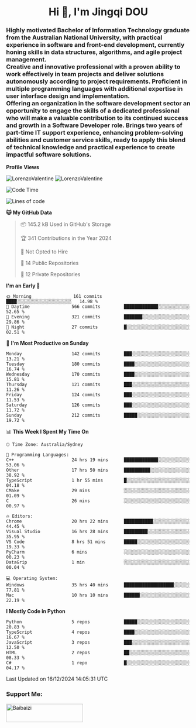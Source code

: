 <h1 align="center">Hi 👋, I'm Jingqi DOU</h1>
<h3 align="left">
Highly motivated Bachelor of Information Technology graduate from the Australian National University, with practical experience in software and front-end development, currently honing skills in data structures, algorithms, and agile project management. <br>
Creative and innovative professional with a proven ability to work effectively in team projects and deliver solutions autonomously according to project requirements. Proficient in multiple programming languages with additional expertise in user interface design and implementation. <br>
Offering an organization in the software development sector an opportunity to engage the skills of a dedicated professional who will make a valuable contribution to its continued success and growth in a Software Developer role. Brings two years of part-time IT support experience, enhancing problem-solving abilities and customer service skills, ready to apply this blend of technical knowledge and practical experience to create impactful software solutions.
</h3>

**Profile Views**<br>
<!-- <img src="https://count.getloli.com/get/@:name" alt="LorenzoValentine" theme="rule34" /> -->
<img src="https://count.getloli.com/@LorenzoValentine?name=LorenzoValentine&theme=asoul&padding=7&offset=0&align=center&scale=2&pixelated=1&darkmode=auto&prefix=020315" alt="LorenzoValentine" theme="rule34" />
<img src="https://count.getloli.com/@LorenzoValentine?name=LorenzoValentine&theme=food&padding=7&offset=0&align=center&scale=2&pixelated=1&darkmode=auto&prefix=020315" alt="LorenzoValentine" theme="rule34" />


<!--START_SECTION:waka-->
![Code Time](http://img.shields.io/badge/Code%20Time-1%2C300%20hrs%2012%20mins-blue)

![Lines of code](https://img.shields.io/badge/From%20Hello%20World%20I%27ve%20Written-542.4%20thousand%20lines%20of%20code-blue)

**🐱 My GitHub Data** 

> 📦 145.2 kB Used in GitHub's Storage 
 > 
> 🏆 341 Contributions in the Year 2024
 > 
> 🚫 Not Opted to Hire
 > 
> 📜 14 Public Repositories 
 > 
> 🔑 12 Private Repositories 
 > 
**I'm an Early 🐤** 

```text
🌞 Morning                161 commits         ████░░░░░░░░░░░░░░░░░░░░░   14.98 % 
🌆 Daytime                566 commits         █████████████░░░░░░░░░░░░   52.65 % 
🌃 Evening                321 commits         ███████░░░░░░░░░░░░░░░░░░   29.86 % 
🌙 Night                  27 commits          █░░░░░░░░░░░░░░░░░░░░░░░░   02.51 % 
```
📅 **I'm Most Productive on Sunday** 

```text
Monday                   142 commits         ███░░░░░░░░░░░░░░░░░░░░░░   13.21 % 
Tuesday                  180 commits         ████░░░░░░░░░░░░░░░░░░░░░   16.74 % 
Wednesday                170 commits         ████░░░░░░░░░░░░░░░░░░░░░   15.81 % 
Thursday                 121 commits         ███░░░░░░░░░░░░░░░░░░░░░░   11.26 % 
Friday                   124 commits         ███░░░░░░░░░░░░░░░░░░░░░░   11.53 % 
Saturday                 126 commits         ███░░░░░░░░░░░░░░░░░░░░░░   11.72 % 
Sunday                   212 commits         █████░░░░░░░░░░░░░░░░░░░░   19.72 % 
```


📊 **This Week I Spent My Time On** 

```text
🕑︎ Time Zone: Australia/Sydney

💬 Programming Languages: 
C++                      24 hrs 19 mins      █████████████░░░░░░░░░░░░   53.06 % 
Other                    17 hrs 50 mins      ██████████░░░░░░░░░░░░░░░   38.92 % 
TypeScript               1 hr 55 mins        █░░░░░░░░░░░░░░░░░░░░░░░░   04.18 % 
CMake                    29 mins             ░░░░░░░░░░░░░░░░░░░░░░░░░   01.09 % 
C                        26 mins             ░░░░░░░░░░░░░░░░░░░░░░░░░   00.97 % 

🔥 Editors: 
Chrome                   20 hrs 22 mins      ███████████░░░░░░░░░░░░░░   44.45 % 
Visual Studio            16 hrs 28 mins      █████████░░░░░░░░░░░░░░░░   35.95 % 
VS Code                  8 hrs 51 mins       █████░░░░░░░░░░░░░░░░░░░░   19.33 % 
PyCharm                  6 mins              ░░░░░░░░░░░░░░░░░░░░░░░░░   00.23 % 
DataGrip                 1 min               ░░░░░░░░░░░░░░░░░░░░░░░░░   00.04 % 

💻 Operating System: 
Windows                  35 hrs 40 mins      ███████████████████░░░░░░   77.81 % 
Mac                      10 hrs 10 mins      ██████░░░░░░░░░░░░░░░░░░░   22.19 % 
```

**I Mostly Code in Python** 

```text
Python                   5 repos             █████░░░░░░░░░░░░░░░░░░░░   20.83 % 
TypeScript               4 repos             ████░░░░░░░░░░░░░░░░░░░░░   16.67 % 
JavaScript               3 repos             ███░░░░░░░░░░░░░░░░░░░░░░   12.50 % 
HTML                     2 repos             ██░░░░░░░░░░░░░░░░░░░░░░░   08.33 % 
C#                       1 repo              █░░░░░░░░░░░░░░░░░░░░░░░░   04.17 % 
```




 Last Updated on 16/12/2024 14:05:31 UTC
<!--END_SECTION:waka-->

<!-- [![willianrod's wakatime stats](https://github-readme-stats.vercel.app/api/wakatime?username=lorenzoval2050)](https://github.com/anuraghazra/github-readme-stats) -->


<h3 align="left">Support Me:</h3>
<p><a href="https://www.buymeacoffee.com/Baibaizi"> <img align="left" src="https://cdn.buymeacoffee.com/buttons/v2/default-yellow.png" height="50" width="210" alt="Baibaizi" /></a></p><br><br>

